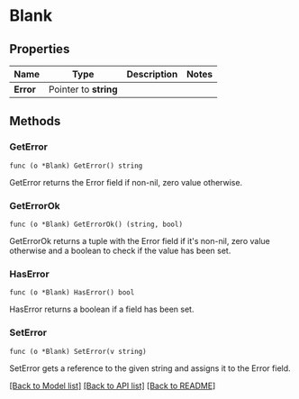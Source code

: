 # Blank

## Properties

Name | Type | Description | Notes
------------ | ------------- | ------------- | -------------
**Error** | Pointer to **string** |  | 

## Methods

### GetError

`func (o *Blank) GetError() string`

GetError returns the Error field if non-nil, zero value otherwise.

### GetErrorOk

`func (o *Blank) GetErrorOk() (string, bool)`

GetErrorOk returns a tuple with the Error field if it's non-nil, zero value otherwise
and a boolean to check if the value has been set.

### HasError

`func (o *Blank) HasError() bool`

HasError returns a boolean if a field has been set.

### SetError

`func (o *Blank) SetError(v string)`

SetError gets a reference to the given string and assigns it to the Error field.


[[Back to Model list]](../README.md#documentation-for-models) [[Back to API list]](../README.md#documentation-for-api-endpoints) [[Back to README]](../README.md)



